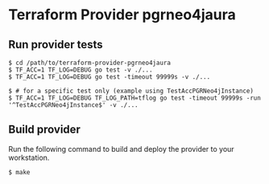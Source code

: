 # Terraform Provider pgrneo4jaura

## Run provider tests

```shell
$ cd /path/to/terraform-provider-pgrneo4jaura
$ TF_ACC=1 TF_LOG=DEBUG go test -v ./...
$ TF_ACC=1 TF_LOG=DEBUG go test -timeout 99999s -v ./...

$ # for a specific test only (example using TestAccPGRNeo4jInstance)
$ TF_ACC=1 TF_LOG=DEBUG TF_LOG_PATH=tflog go test -timeout 99999s -run '^TestAccPGRNeo4jInstance$' -v ./...
```

## Build provider

Run the following command to build and deploy the provider to your workstation. 

```shell
$ make
```
